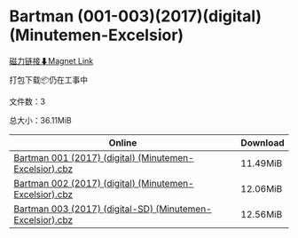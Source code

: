 # Bartman (001-003)(2017)(digital)(Minutemen-Excelsior)

[磁力链接⬇Magnet Link](magnet:?xt=urn:btih:ee696f7cbc302605fde88c6b02e692269427263b&dn=Bartman%20%28001-003%29%282017%29%28digital%29%28Minutemen-Excelsior%29)

打包下载📦仍在工事中

文件数：3

总大小：36.11MiB

Online | Download
--- | ---
[Bartman 001 (2017) (digital) (Minutemen-Excelsior).cbz](https://github.com/alicewish/markdown/blob/master/comic/Bartman-001-2017-digital-Minutemen-Excelsior-cbz.md) | 11.49MiB
[Bartman 002 (2017) (digital) (Minutemen-Excelsior).cbz](https://github.com/alicewish/markdown/blob/master/comic/Bartman-002-2017-digital-Minutemen-Excelsior-cbz.md) | 12.06MiB
[Bartman 003 (2017) (digital-SD) (Minutemen-Excelsior).cbz](https://github.com/alicewish/markdown/blob/master/comic/Bartman-003-2017-digital-SD-Minutemen-Excelsior-cbz.md) | 12.56MiB